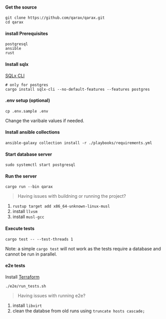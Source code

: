 

#### Get the source

```shell
git clone https://github.com/qarax/qarax.git
cd qarax
```

#### install Prerequisites

```
postgresql
ansible
rust
```

#### Install sqlx
[SQLx CLI](https://github.com/launchbadge/sqlx/tree/master/sqlx-cli)
```
# only for postgres
cargo install sqlx-cli --no-default-features --features postgres
```

#### .env setup (optional)
```
cp .env.sample .env
```
Change the varibale values if needed.

#### Install ansible collections
```
ansible-galaxy collection install -r ./playbooks/requirements.yml
```

#### Start database server
```
sudo systemctl start postgresql
```

#### Run the server

```shell
cargo run --bin qarax
```

> Having issues with buildning or running the project?
1. `rustup target add x86_64-unknown-linux-musl`
2. install `llvsm`
3. install `musl-gcc`


#### Execute tests

```shell
cargo test -- --test-threads 1
```

Note: a simple `cargo test` will not work as the tests require a database and cannot be run in parallel.

#### e2e tests

Install [Terraform](https://learn.hashicorp.com/tutorials/terraform/install-cli?in=terraform/aws-get-started)

```shell
./e2e/run_tests.sh
```

> Having issues with running e2e?
1. install `libvirt`
2. clean the databse from old runs using `truncate hosts cascade;`
